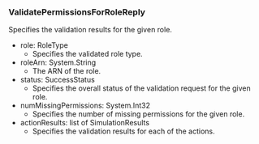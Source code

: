 ### ValidatePermissionsForRoleReply
Specifies the validation results for the given role.

- role: RoleType
  - Specifies the validated role type.
- roleArn: System.String
  - The ARN of the role.
- status: SuccessStatus
  - Specifies the overall status of the validation request for the
given role.
- numMissingPermissions: System.Int32
  - Specifies the number of missing permissions for the
given role.
- actionResults: list of SimulationResults
  - Specifies the validation results for each of the actions.
